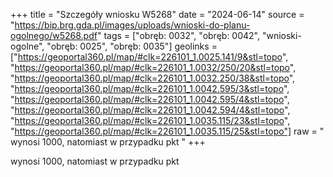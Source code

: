 +++
title = "Szczegóły wniosku W5268"
date = "2024-06-14"
source = "https://bip.brg.gda.pl/images/uploads/wnioski-do-planu-ogolnego/w5268.pdf"
tags = ["obręb: 0032", "obręb: 0042", "wnioski-ogolne", "obręb: 0025", "obręb: 0035"]
geolinks = ["https://geoportal360.pl/map/#clk=226101_1.0025.141/9&stl=topo", "https://geoportal360.pl/map/#clk=226101_1.0032/250/20&stl=topo", "https://geoportal360.pl/map/#clk=226101_1.0032.250/38&stl=topo", "https://geoportal360.pl/map/#clk=226101_1.0042.595/3&stl=topo", "https://geoportal360.pl/map/#clk=226101_1.0042.595/4&stl=topo", "https://geoportal360.pl/map/#clk=226101_1.0042.594/4&stl=topo", "https://geoportal360.pl/map/#clk=226101_1.0035.115/23&stl=topo", "https://geoportal360.pl/map/#clk=226101_1.0035.115/25&stl=topo"]
raw = " wynosi 1000, natomiast w przypadku pkt "
+++

 wynosi 1000, natomiast w przypadku pkt 


